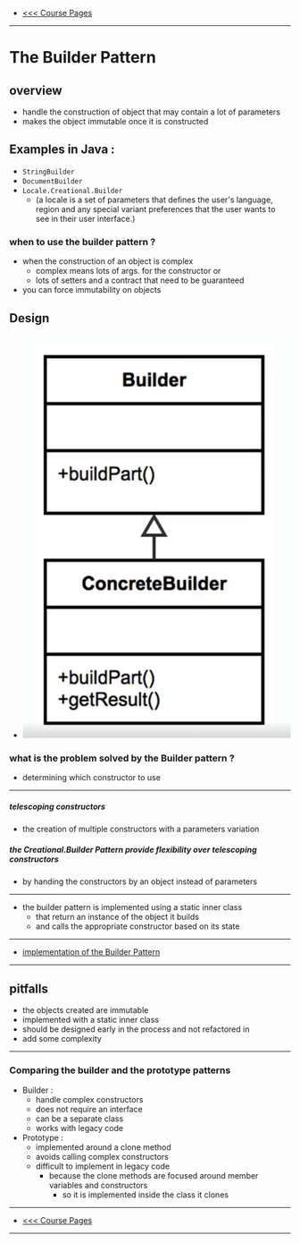 - [<<< Course Pages](../README.md)
---
# The Builder Pattern
## overview
- handle the construction of object that may contain a lot of parameters 
- makes the object immutable once it is constructed
## Examples in Java :
- `StringBuilder`
- `DocumentBuilder`
- `Locale.Creational.Builder`  
    - (a locale is a set of parameters that defines the user's language, region and any special variant preferences that the user wants to see in their user interface.)
### when to use the builder pattern ?
- when the construction of an object is complex
    - complex means lots of args. for the constructor or 
    - lots of setters and a contract that need to be guaranteed
- you can force immutability on objects
## Design
- ![the builder pattern](../media/2.PNG)

### what  is the problem solved by the Builder pattern ?
- determining which constructor to use
------

##### telescoping constructors 
- the creation of multiple constructors with a parameters variation 
##### the Creational.Builder Pattern provide flexibility over telescoping constructors 
- by handing the constructors by an object instead of parameters 
----
- the builder pattern is implemented using a static inner class
  - that return an instance of the object it builds
  - and calls the appropriate constructor based on its state
---
- [implementation of the Builder Pattern](../../../src/Creational/Builder/LaunchOrder.java)
---
## pitfalls
- the objects created are immutable
- implemented with a static inner class
- should be designed early in the process and not refactored in
- add some complexity
---
### Comparing the builder and the prototype patterns
- Builder :
  - handle complex constructors
  - does not require an interface
  - can be a separate class
  - works with legacy code
- Prototype :
  - implemented around a clone method
  - avoids calling complex constructors
  - difficult to implement in legacy code
    - because the clone methods are focused around member variables and constructors  
      - so it is implemented inside the class it clones
----
- [<<< Course Pages](../README.md)
---